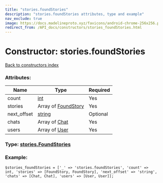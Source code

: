 ```yaml
---
title: "stories.foundStories"
description: "stories.foundStories attributes, type and example"
nav_exclude: true
image: https://docs.madelineproto.xyz/favicons/android-chrome-256x256.png
redirect_from: /API_docs/constructors/stories_foundStories.html
---
```

# Constructor: stories.foundStories  
[Back to constructors index](/API_docs/constructors/index.html)



### Attributes:

| Name     |    Type       | Required |
|----------|---------------|----------|
|count|[int](/API_docs/types/int.html) | Yes|
|stories|Array of [FoundStory](/API_docs/types/FoundStory.html) | Yes|
|next\_offset|[string](/API_docs/types/string.html) | Optional|
|chats|Array of [Chat](/API_docs/types/Chat.html) | Yes|
|users|Array of [User](/API_docs/types/User.html) | Yes|



### Type: [stories.FoundStories](/API_docs/types/stories.FoundStories.html)


### Example:

```
$stories_foundStories = ['_' => 'stories.foundStories', 'count' => int, 'stories' => [FoundStory, FoundStory], 'next_offset' => 'string', 'chats' => [Chat, Chat], 'users' => [User, User]];
```  
